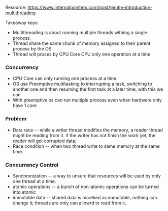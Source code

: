 Resource: https://www.internalpointers.com/post/gentle-introduction-multithreading

Takeaway keys:
- Multithreading is about running multiple threads withing a single process.
- Thread share the same chunk of memory assigned to their parent process by the OS
- Thread will proces by CPU Core CPU only one operation at a time

### Concurrency
- CPU Core can only running one process at a time.
- OS use Preemptive multitasking to interrupting a task, switching to another one and then resuming the first task at  a later time,
  with this we can 
- With preemptive os can run multiple process even when hardware only have 1 core

### Problem
- Data race -- while a writer thread modifies the memory, a reader thread might be reading from it. if the writer has not finish the work yet, 
the reader will get corrupted data;
- Race condition -- when two thread write to same memory at the same time.

### Concurrency Control
- Synchronization --  a way to unsure that resources will be used by only one thread at a time.
- atomic operations -- a bunch of non-atomic operations can be turned into atomic
- immutable data -- shared data is mareked as immutable, nothing can change it; threads are only can allowrd to read from it.

